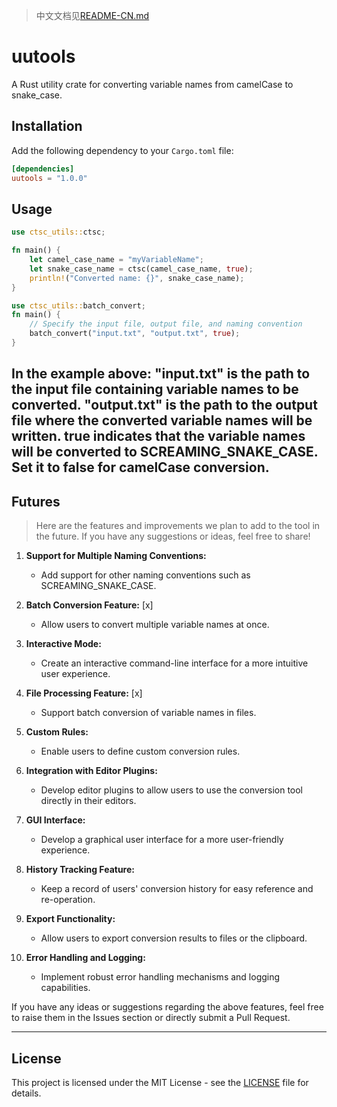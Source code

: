 > 中文文档见[README-CN.md](https://github.com/08820048/uutools/blob/master/REAEME-CN.md)
# uutools

A Rust utility crate for converting variable names from camelCase to snake_case.

## Installation

Add the following dependency to your `Cargo.toml` file:

```toml
[dependencies]
uutools = "1.0.0"
```



## Usage


```rust
use ctsc_utils::ctsc;

fn main() {
    let camel_case_name = "myVariableName";
    let snake_case_name = ctsc(camel_case_name, true);
    println!("Converted name: {}", snake_case_name);
}
```

```rust
use ctsc_utils::batch_convert;
fn main() {
    // Specify the input file, output file, and naming convention
    batch_convert("input.txt", "output.txt", true);
}
```

In the example above:
"input.txt" is the path to the input file containing variable names to be converted.
"output.txt" is the path to the output file where the converted variable names will be written.
true indicates that the variable names will be converted to SCREAMING_SNAKE_CASE. Set it to false for camelCase conversion.
------------------
## Futures

> Here are the features and improvements we plan to add to the tool in the future. If you have any suggestions or ideas, feel free to share!

1. **Support for Multiple Naming Conventions:**
   - Add support for other naming conventions such as SCREAMING_SNAKE_CASE.

2. **Batch Conversion Feature:** [x]
   - Allow users to convert multiple variable names at once.

3. **Interactive Mode:**
   - Create an interactive command-line interface for a more intuitive user experience.

4. **File Processing Feature:** [x]
   - Support batch conversion of variable names in files.

5. **Custom Rules:**
   - Enable users to define custom conversion rules.

6. **Integration with Editor Plugins:**
   - Develop editor plugins to allow users to use the conversion tool directly in their editors.

7. **GUI Interface:**
   - Develop a graphical user interface for a more user-friendly experience.

8. **History Tracking Feature:**
   - Keep a record of users' conversion history for easy reference and re-operation.

9. **Export Functionality:**
   - Allow users to export conversion results to files or the clipboard.

10. **Error Handling and Logging:**
    - Implement robust error handling mechanisms and logging capabilities.

If you have any ideas or suggestions regarding the above features, feel free to raise them in the Issues section or directly submit a Pull Request.

----

## License

This project is licensed under the MIT License - see the [LICENSE](https://opensource.org/license/MIT) file for details.